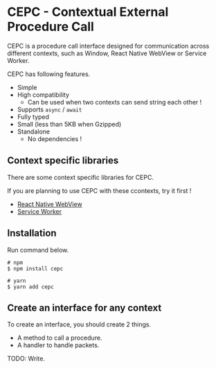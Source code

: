 # CEPC - Contextual External Procedure Call

CEPC is a procedure call interface designed for communication across different contexts, such as Window, React Native WebView or Service Worker.

CEPC has following features.

- Simple
- High compatibility
  - Can be used when two contexts can send string each other !
- Supports `async` / `await`
- Fully typed
- Small (less than 5KB when Gzipped)
- Standalone
  - No dependencies !

## Context specific libraries

There are some context specific libraries for CEPC.

If you are planning to use CEPC with these ccontexts, try it first !

- [React Native WebView](../cepc-react-native-webview)
- [Service Worker](../cepc-service-worker)

## Installation

Run command below.

```
# npm
$ npm install cepc

# yarn
$ yarn add cepc
```

## Create an interface for any context

To create an interface, you should create 2 things.

- A method to call a procedure.
- A handler to handle packets.

TODO: Write.
